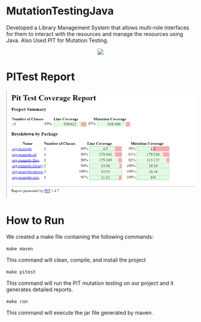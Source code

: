 # MutationTestingJava
Developed a Library Management System that allows multi-role interfaces for them to interact with the resources and manage the resources using Java. Also Used PIT for Mutation Testing.

<p align="center" width="100%">
    <img width="63%" src="https://github.com/AsadpourMohammad/Library-Management/assets/107719378/a2cf9797-ec12-43b4-935c-b7768305a939">
</p>

# PITest Report
![image](image.png)


# How to Run
We created a make file containing the following commands:

`make maven `

This command will clean, compile, and install the project

`make pitest`


This command will run the PIT mutation testing on our project and it generates detailed reports.

`make run`

This command will execute the jar file generated by maven.
